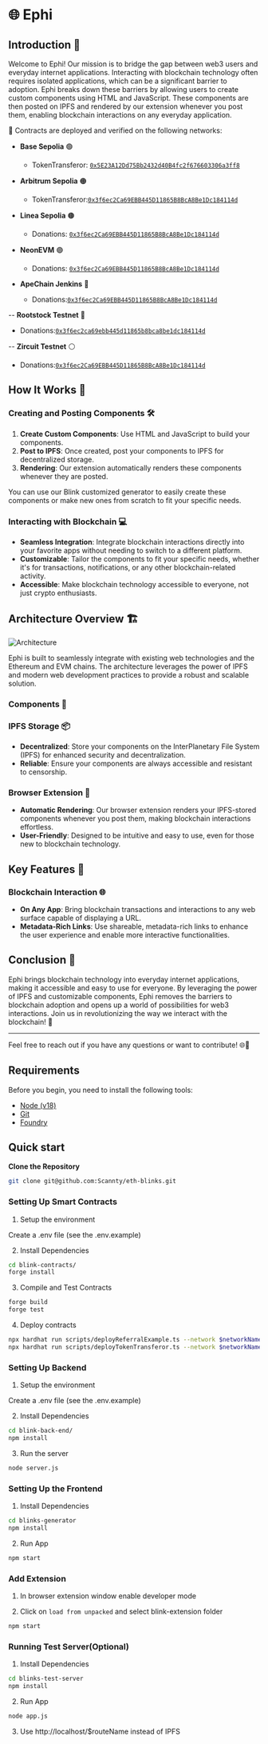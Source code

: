 # 🌐 Ephi

## Introduction 🚀

Welcome to Ephi! Our mission is to bridge the gap between web3 users and everyday internet applications. Interacting with blockchain technology often requires isolated applications, which can be a significant barrier to adoption. Ephi breaks down these barriers by allowing users to create custom components using HTML and JavaScript. These components are then posted on IPFS and rendered by our extension whenever you post them, enabling blockchain interactions on any everyday application.

📜 Contracts are deployed and verified on the following networks:

- **Base Sepolia** 🟢

  - TokenTransferor: [`0x5E23A12Dd75Bb2432d40B4fc2f676603306a3ff8`](https://sepolia.basescan.org/address/0x5E23A12Dd75Bb2432d40B4fc2f676603306a3ff8)

- **Arbitrum Sepolia** 🟠

  - TokenTransferor:[`0x3f6ec2Ca69EBB445D11865B8BcA8Be1Dc184114d`](https://sepolia.arbiscan.io/address/0x3f6ec2Ca69EBB445D11865B8BcA8Be1Dc184114d)

- **Linea Sepolia** 🟤

  - Donations: [`0x3f6ec2Ca69EBB445D11865B8BcA8Be1Dc184114d`](https://sepolia.lineascan.build/address/address/0x3f6ec2Ca69EBB445D11865B8BcA8Be1Dc184114d)

- **NeonEVM** 🟣

  - Donations: [`0x3f6ec2Ca69EBB445D11865B8BcA8Be1Dc184114d`](https://devnet.neonscan.org/address/0x3f6ec2Ca69EBB445D11865B8BcA8Be1Dc184114d)

- **ApeChain Jenkins** 🔵
  - Donations:[`0x3f6ec2Ca69EBB445D11865B8BcA8Be1Dc184114d`](https://jenkins.explorer.caldera.xyz/address/0x3f6ec2Ca69EBB445D11865B8BcA8Be1Dc184114d)

-- **Rootstock Testnet** 🔴

- Donations:[`0x3f6ec2ca69ebb445d11865b8bca8be1dc184114d`](https://explorer.testnet.rootstock.io/address/0x3f6ec2ca69ebb445d11865b8bca8be1dc184114d)

-- **Zircuit Testnet** ⚪

- Donations:[`0x3f6ec2Ca69EBB445D11865B8BcA8Be1Dc184114d`](https://explorer.zircuit.com/address/0x3f6ec2Ca69EBB445D11865B8BcA8Be1Dc184114d)

## How It Works 🔧

### Creating and Posting Components 🛠️

1. **Create Custom Components**: Use HTML and JavaScript to build your components.
2. **Post to IPFS**: Once created, post your components to IPFS for decentralized storage.
3. **Rendering**: Our extension automatically renders these components whenever they are posted.

You can use our Blink customized generator to easily create these components or make new ones from scratch to fit your specific needs.

### Interacting with Blockchain 💻

- **Seamless Integration**: Integrate blockchain interactions directly into your favorite apps without needing to switch to a different platform.
- **Customizable**: Tailor the components to fit your specific needs, whether it's for transactions, notifications, or any other blockchain-related activity.
- **Accessible**: Make blockchain technology accessible to everyone, not just crypto enthusiasts.

## Architecture Overview 🏗️

![Architecture](./Architecture.png)

Ephi is built to seamlessly integrate with existing web technologies and the Ethereum and EVM chains. The architecture leverages the power of IPFS and modern web development practices to provide a robust and scalable solution.

### Components 🧩

### IPFS Storage 📦

- **Decentralized**: Store your components on the InterPlanetary File System (IPFS) for enhanced security and decentralization.
- **Reliable**: Ensure your components are always accessible and resistant to censorship.

### Browser Extension 🔗

- **Automatic Rendering**: Our browser extension renders your IPFS-stored components whenever you post them, making blockchain interactions effortless.
- **User-Friendly**: Designed to be intuitive and easy to use, even for those new to blockchain technology.

## Key Features 🌟

### Blockchain Interaction 🌐

- **On Any App**: Bring blockchain transactions and interactions to any web surface capable of displaying a URL.
- **Metadata-Rich Links**: Use shareable, metadata-rich links to enhance the user experience and enable more interactive functionalities.

## Conclusion 🌟

Ephi brings blockchain technology into everyday internet applications, making it accessible and easy to use for everyone. By leveraging the power of IPFS and customizable components, Ephi removes the barriers to blockchain adoption and opens up a world of possibilities for web3 interactions. Join us in revolutionizing the way we interact with the blockchain! 🚀

---

Feel free to reach out if you have any questions or want to contribute! 🌐💬

## Requirements

Before you begin, you need to install the following tools:

- [Node (v18)](https://nodejs.org/en/download/)
- [Git](https://git-scm.com/downloads)
- [Foundry](https://book.getfoundry.sh/getting-started/installation)

## Quick start

**Clone the Repository**

```bash
git clone git@github.com:Scannty/eth-blinks.git
```

### Setting Up Smart Contracts

1. Setup the environment

Create a .env file (see the .env.example)

2. Install Dependencies

```bash
cd blink-contracts/
forge install
```

3. Compile and Test Contracts

```bash
forge build
forge test
```

4. Deploy contracts

```bash
npx hardhat run scripts/deployReferralExample.ts --network $networkName
npx hardhat run scripts/deployTokenTransferor.ts --network $networkName
```

### Setting Up Backend

1. Setup the environment

Create a .env file (see the .env.example)

2. Install Dependencies

```bash
cd blink-back-end/
npm install
```

3. Run the server

```bash
node server.js
```

### Setting Up the Frontend

1. Install Dependencies

```bash
cd blinks-generator
npm install
```

2. Run App

```bash
npm start
```

### Add Extension

1. In browser extension window enable developer mode

2. Click on `load from unpacked` and select blink-extension folder

```bash
npm start
```

### Running Test Server(Optional)

1. Install Dependencies

```bash
cd blinks-test-server
npm install
```

2. Run App

```bash
node app.js
```

3. Use http://localhost/$routeName instead of IPFS